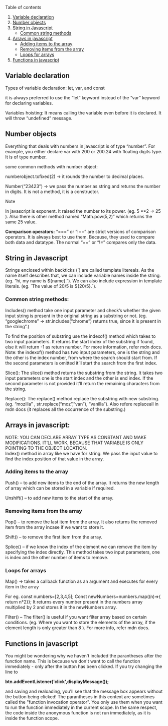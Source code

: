 Table of contents
1. [Variable declaration](#variable-declaration)
2. [Number objects](#number-objects)
3. [String in Javascript](#string-in-javascript)
    - [Common string methods](#common-string-methods)
4. [Arrays in javascript](#arrays-in-javascript)
	- [Adding items to the array](#adding-items-to-the-array)
	- [Removing items from the array](#removing-items-from-the-array)
	- [Loops for arrays](#loops-for-arrays)
5. [Functions in javascript](#functions-in-javascript)
## Variable declaration
Types of variable declaration: let, var, and const

it is always preferred to use the “let” keyword instead of the “var” keyword for declaring variables.

Variables hoisting: It means calling the variable even before it is declared. It will throw “undefined” message.

## Number objects

Everything that deals with numbers in javascript is of type “number”. For example, you either declare var with 200 or 200.24 with floating digits type.  It is of type number.

some common methods with number object:

numberobject.tofixed(2) -> it rounds the number to decimal places.

Number(“23423”) -> we pass the number as string and returns the number in digits.  It is not a method, it is a constructor.

>[!NOTE]
>In javascript is exponent.  It raised the number to its power. (eg. 5 **2 -> 25 ).  Also there is other method named “Math.pow(5,2)” which returns the same 25 value.

**Comparison operators:**
		“===” or “!==” are strict versions of comparison operators.  It is always best to use them.  Because, they used to compare both data and datatype.  The normal “==” or “!=” compares only the data.

## String in Javascript

Strings enclosed within backticks (\`) are called template litereals.  As the name itself describes that, we can include variable names inside the string.  (eg. “hi, my name is ${name}.”).
We can also include expression in template literals. (eg. \`The value of 20/5 is ${20/5}.\`).

### Common string methods:

Includes() method take one input parameter and check’s whether the given input string is present in the original string as a substring or not.  (eg. “googlechrome” -> str.includes(“chrome”) returns true, since it is present in the string”.)

To find the position of substring use the indexof() method which takes to two input parameters. It returns the start index of the substring if found, else it will return -1 as return number.  For more  information, refer mdn docs. Note: the indexof() method has two input parameters, one is the string and the other is the index number, from where the search should start from.  If the second parameters is omitted it’ll start the search from the first index.

Slice(): The slice() method returns the substring from the string.  It takes two input parameters one is the start index and the other is end index.  If the second parameter is not provided it’ll return the remaining characters from the string.

Replace(): The replace() method replace the substring with new substring. (eg. “mozilla” , str.replace(“moz”,”van”), “vanilla”).  Also refere replaceall in mdn docs (it replaces all the occurrence of the substring.)


## Arrays in javascript:

NOTE: YOU CAN DECLARE ARRAY TYPE AS CONSTANT AND MAKE MODIFICATIONS. IT’LL WORK, BECAUSE THAT VARIABLE IS ONLY POINTING TO THE OBJECT LOCATION.  
Index() method in array like we have for string.  We pass the input value to find the index position of that value in the array.

### Adding items to the array

Push() – to add new items to the end of the array. It returns the new length of array which can be stored in a variable if required.

Unshift() – to add new items to the start of the array.

### Removing items from the array

Pop() – to remove the last item from the array.  It also returns the removed item from the array incase if we want to store it.

Shift() – to remove the first item from the array.

Splice() – if we know the index of the element we can remove the item by specifying the index directly.  This method takes two input parameters, one is index and the other number of items to remove.

### Loops for arrays

Map() -> takes a callback function as an argument and executes for every item in the array

For eg.
const numbers=[2,3,4,5];
Const newNumbers=numbers.map((n)=>{ return n*2}};
It returns every number present in the numbers array multiplied by 2 and stores it in the newNumbers array.

Filter() – The filter() is useful if you want filter array based on certain conditions. (eg. Where you want to store the elements of the array, if the element length is only greater than 8 ).  For more info, refer mdn docs.

## Functions in javascript

You might be wondering why we haven't included the parantheses after the function name.  This is because we don't want to call the function immediately - only after the button has been clicked.  If you try changing the line to

**btn.addEventListener('click',displayMessage());**

and saving and realoading, you'll see that the message box appears without the button being clicked!  The parantheses in this context are sometimes called the "function invocation operator".  You only use them when you want to run the function immediately in the current scope.  In the same respect, the code inside the anonymous function is not run immediately, as it is inside the function scope.